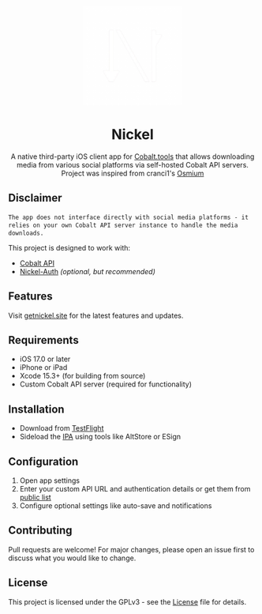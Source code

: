 <div align="center">

<img src="Nickel/Assets.xcassets/Nickel.imageset/nickel_dark-removebg-preview.png" alt="Nickel Logo" width="200">

# Nickel
A native third-party iOS client app for [Cobalt.tools](https://cobalt.tools) that allows downloading media from various social platforms via self-hosted Cobalt API servers.\
Project was inspired from cranci1's [Osmium](https://github.com/cranci1/Osmium)

</div>

## Disclaimer
```
The app does not interface directly with social media platforms - it relies on your own Cobalt API server instance to handle the media downloads.
```
This project is designed to work with:
- [Cobalt API](https://github.com/imputnet/cobalt)
- [Nickel-Auth](https://github.com/tfourj/Nickel-Auth) *(optional, but recommended)*

## Features

Visit [getnickel.site](https://getnickel.site) for the latest features and updates.

## Requirements

- iOS 17.0 or later
- iPhone or iPad
- Xcode 15.3+ (for building from source)
- Custom Cobalt API server (required for functionality)

## Installation

- Download from [TestFlight](https://getnickel.site/testflight)
- Sideload the [IPA](https://github.com/tfourj/Nickel/actions) using tools like AltStore or ESign

## Configuration

1. Open app settings
2. Enter your custom API URL and authentication details or get them from [public list](https://getnickel.site/instances)
3. Configure optional settings like auto-save and notifications

## Contributing

Pull requests are welcome! For major changes, please open an issue first to discuss what you would like to change.

## License

This project is licensed under the GPLv3 - see the [License](LICENSE) file for details.
